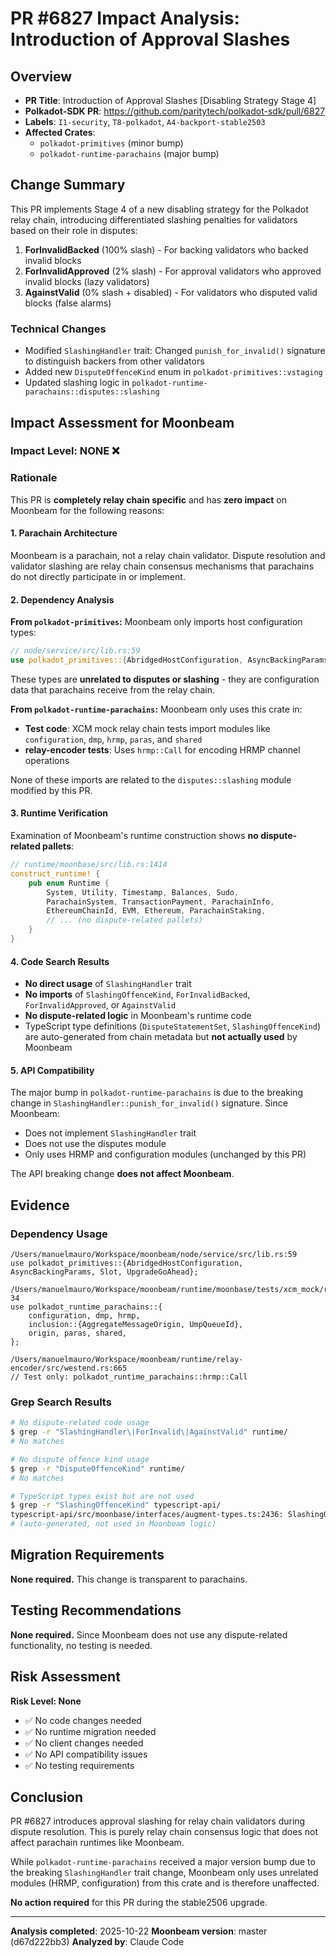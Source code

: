 # PR #6827 Impact Analysis: Introduction of Approval Slashes

## Overview
- **PR Title**: Introduction of Approval Slashes [Disabling Strategy Stage 4]
- **Polkadot-SDK PR**: https://github.com/paritytech/polkadot-sdk/pull/6827
- **Labels**: `I1-security`, `T8-polkadot`, `A4-backport-stable2503`
- **Affected Crates**:
  - `polkadot-primitives` (minor bump)
  - `polkadot-runtime-parachains` (major bump)

## Change Summary

This PR implements Stage 4 of a new disabling strategy for the Polkadot relay chain, introducing differentiated slashing penalties for validators based on their role in disputes:

1. **ForInvalidBacked** (100% slash) - For backing validators who backed invalid blocks
2. **ForInvalidApproved** (2% slash) - For approval validators who approved invalid blocks (lazy validators)
3. **AgainstValid** (0% slash + disabled) - For validators who disputed valid blocks (false alarms)

### Technical Changes
- Modified `SlashingHandler` trait: Changed `punish_for_invalid()` signature to distinguish backers from other validators
- Added new `DisputeOffenceKind` enum in `polkadot-primitives::vstaging`
- Updated slashing logic in `polkadot-runtime-parachains::disputes::slashing`

## Impact Assessment for Moonbeam

### Impact Level: **NONE** ❌

### Rationale

This PR is **completely relay chain specific** and has **zero impact** on Moonbeam for the following reasons:

#### 1. **Parachain Architecture**
Moonbeam is a parachain, not a relay chain validator. Dispute resolution and validator slashing are relay chain consensus mechanisms that parachains do not directly participate in or implement.

#### 2. **Dependency Analysis**

**From `polkadot-primitives`:**
Moonbeam only imports host configuration types:
```rust
// node/service/src/lib.rs:59
use polkadot_primitives::{AbridgedHostConfiguration, AsyncBackingParams, Slot, UpgradeGoAhead};
```
These types are **unrelated to disputes or slashing** - they are configuration data that parachains receive from the relay chain.

**From `polkadot-runtime-parachains`:**
Moonbeam only uses this crate in:
- **Test code**: XCM mock relay chain tests import modules like `configuration`, `dmp`, `hrmp`, `paras`, and `shared`
- **relay-encoder tests**: Uses `hrmp::Call` for encoding HRMP channel operations

None of these imports are related to the `disputes::slashing` module modified by this PR.

#### 3. **Runtime Verification**
Examination of Moonbeam's runtime construction shows **no dispute-related pallets**:
```rust
// runtime/moonbase/src/lib.rs:1414
construct_runtime! {
    pub enum Runtime {
        System, Utility, Timestamp, Balances, Sudo,
        ParachainSystem, TransactionPayment, ParachainInfo,
        EthereumChainId, EVM, Ethereum, ParachainStaking,
        // ... (no dispute-related pallets)
    }
}
```

#### 4. **Code Search Results**
- **No direct usage** of `SlashingHandler` trait
- **No imports** of `SlashingOffenceKind`, `ForInvalidBacked`, `ForInvalidApproved`, or `AgainstValid`
- **No dispute-related logic** in Moonbeam's runtime code
- TypeScript type definitions (`DisputeStatementSet`, `SlashingOffenceKind`) are auto-generated from chain metadata but **not actually used** by Moonbeam

#### 5. **API Compatibility**
The major bump in `polkadot-runtime-parachains` is due to the breaking change in `SlashingHandler::punish_for_invalid()` signature. Since Moonbeam:
- Does not implement `SlashingHandler` trait
- Does not use the disputes module
- Only uses HRMP and configuration modules (unchanged by this PR)

The API breaking change **does not affect Moonbeam**.

## Evidence

### Dependency Usage
```
/Users/manuelmauro/Workspace/moonbeam/node/service/src/lib.rs:59
use polkadot_primitives::{AbridgedHostConfiguration, AsyncBackingParams, Slot, UpgradeGoAhead};

/Users/manuelmauro/Workspace/moonbeam/runtime/moonbase/tests/xcm_mock/relay_chain.rs:31-34
use polkadot_runtime_parachains::{
    configuration, dmp, hrmp,
    inclusion::{AggregateMessageOrigin, UmpQueueId},
    origin, paras, shared,
};

/Users/manuelmauro/Workspace/moonbeam/runtime/relay-encoder/src/westend.rs:665
// Test only: polkadot_runtime_parachains::hrmp::Call
```

### Grep Search Results
```bash
# No dispute-related code usage
$ grep -r "SlashingHandler\|ForInvalid\|AgainstValid" runtime/
# No matches

# No dispute offence kind usage
$ grep -r "DisputeOffenceKind" runtime/
# No matches

# TypeScript types exist but are not used
$ grep -r "SlashingOffenceKind" typescript-api/
typescript-api/src/moonbase/interfaces/augment-types.ts:2436: SlashingOffenceKind: SlashingOffenceKind;
# (auto-generated, not used in Moonbeam logic)
```

## Migration Requirements

**None required.** This change is transparent to parachains.

## Testing Recommendations

**None required.** Since Moonbeam does not use any dispute-related functionality, no testing is needed.

## Risk Assessment

**Risk Level: None**

- ✅ No code changes needed
- ✅ No runtime migration needed
- ✅ No client changes needed
- ✅ No API compatibility issues
- ✅ No testing requirements

## Conclusion

PR #6827 introduces approval slashing for relay chain validators during dispute resolution. This is purely relay chain consensus logic that does not affect parachain runtimes like Moonbeam.

While `polkadot-runtime-parachains` received a major version bump due to the breaking `SlashingHandler` trait change, Moonbeam only uses unrelated modules (HRMP, configuration) from this crate and is therefore unaffected.

**No action required** for this PR during the stable2506 upgrade.

---

**Analysis completed**: 2025-10-22
**Moonbeam version**: master (d67d222bb3)
**Analyzed by**: Claude Code
